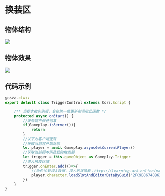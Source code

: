 # 换装区

## 物体结构

![](https://wstatic-a1.233leyuan.com/productdocs/static/boxcn5qAiTixiQzQEcpk6OVt4xH.png)

## 物体效果

![](https://wstatic-a1.233leyuan.com/productdocs/static/boxcnX0BECihuJ7knZ0UoVC9vEc.gif)

## 代码示例

```ts
@Core.Class
export default class TriggerControl extends Core.Script {

    /** 当脚本被实例后，会在第一帧更新前调用此函数 */
    protected async onStart() {
        //服务端不做任何事
        if(Gameplay.isServer()){
            return
        }
        //以下为客户端逻辑
        //获取当前客户端玩家
        let player = await Gameplay.asyncGetCurrentPlayer()
        //获取当前脚本所挂载的触发器
        let trigger = this.gameObject as Gameplay.Trigger
        //进入触发区域
        trigger.onEnter.add(()=>{
            //角色加载捏人数据，捏人数据请看：https://learning.ark.online/main-course/programming-scripting/character-editor.html
            player.character.loadSlotAndEditorDataByGuid("2FC9B86748B6300CE0B299936B45E1A2")
        })
    }
}
```
